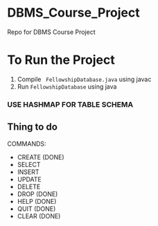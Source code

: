 # DBMS_Course_Project

Repo for DBMS Course Project

# To Run the Project

1. Compile ` FellowshipDatabase.java` using javac
2. Run `FellowshipDatabase` using java

### USE HASHMAP FOR TABLE SCHEMA

## Thing to do

COMMANDS:

<ul>
<li>
CREATE (DONE)
</li>
<li>
SELECT
</li>
<li>
INSERT
</li>
<li>
UPDATE
</li>
<li>
DELETE
</li>
<li>
DROP (DONE)
</li>
<li>
HELP (DONE)
</li>
<li>
QUIT (DONE)
</li>
<li>
CLEAR (DONE)
</li>
</ul>
